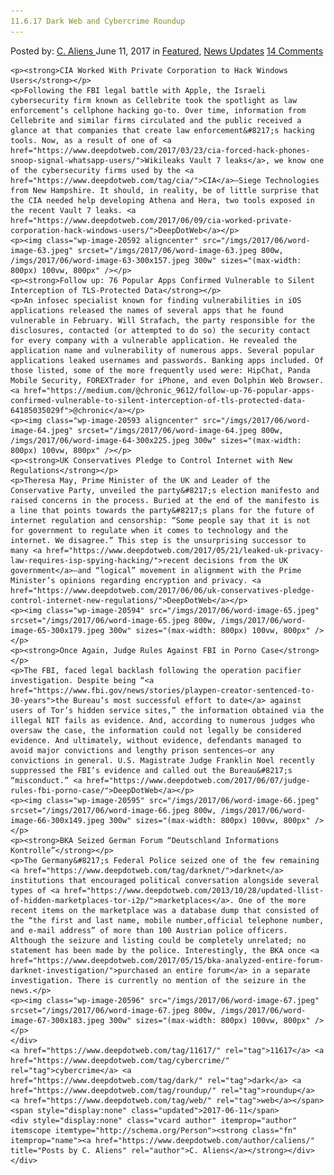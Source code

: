 ```yaml
---
11.6.17 Dark Web and Cybercrime Roundup
---
```

<article class="post-listing post-20591 post type-post status-publish format-standard has-post-thumbnail hentry  tag-5572 tag-cybercrime tag-dark tag-roundup tag-web">
    <div class="post-inner">
        <span>Posted by: <a href="https://www.deepdotweb.com/author/caliens/" title="">C. Aliens </a></span>
    <span>June 11, 2017</span>
    <span>in <a href="https://www.deepdotweb.com/category/deepdot-news/" rel="category tag">Featured</a>, <a href="https://www.deepdotweb.com/category/news-updates/" rel="category tag">News Updates</a></span>
    <span><a href="https://www.deepdotweb.com/2017/06/11/11-6-17-dark-web-cybercrime-roundup/#comments">14 Comments</a></span>
    </p>
    <div class="clear"></div>
    
    <p><strong>CIA Worked With Private Corporation to Hack Windows Users</strong></p>
    <p>Following the FBI legal battle with Apple, the Israeli cybersecurity firm known as Cellebrite took the spotlight as law enforcement’s cellphone hacking go-to. Over time, information from Cellebrite and similar firms circulated and the public received a glance at that companies that create law enforcement&#8217;s hacking tools. Now, as a result of one of <a href="https://www.deepdotweb.com/2017/03/23/cia-forced-hack-phones-snoop-signal-whatsapp-users/">Wikileaks Vault 7 leaks</a>, we know one of the cybersecurity firms used by the <a href="https://www.deepdotweb.com/tag/cia/">CIA</a>—Siege Technologies from New Hampshire. It should, in reality, be of little surprise that the CIA needed help developing Athena and Hera, two tools exposed in the recent Vault 7 leaks. <a href="https://www.deepdotweb.com/2017/06/09/cia-worked-private-corporation-hack-windows-users/">DeepDotWeb</a></p>
    <p><img class="wp-image-20592 aligncenter" src="/imgs/2017/06/word-image-63.jpeg" srcset="/imgs/2017/06/word-image-63.jpeg 800w, /imgs/2017/06/word-image-63-300x157.jpeg 300w" sizes="(max-width: 800px) 100vw, 800px" /></p>
    <p><strong>Follow up: 76 Popular Apps Confirmed Vulnerable to Silent Interception of TLS-Protected Data</strong></p>
    <p>An infosec specialist known for finding vulnerabilities in iOS applications released the names of several apps that he found vulnerable in February. Will Strafach, the party responsible for the disclosures, contacted (or attempted to do so) the security contact for every company with a vulnerable application. He revealed the application name and vulnerability of numerous apps. Several popular applications leaked usernames and passwords. Banking apps included. Of those listed, some of the more frequently used were: HipChat, Panda Mobile Security, FOREXTrader for iPhone, and even Dolphin Web Browser. <a href="https://medium.com/@chronic_9612/follow-up-76-popular-apps-confirmed-vulnerable-to-silent-interception-of-tls-protected-data-64185035029f">@chronic</a></p>
    <p><img class="wp-image-20593 aligncenter" src="/imgs/2017/06/word-image-64.jpeg" srcset="/imgs/2017/06/word-image-64.jpeg 800w, /imgs/2017/06/word-image-64-300x225.jpeg 300w" sizes="(max-width: 800px) 100vw, 800px" /></p>
    <p><strong>UK Conservatives Pledge to Control Internet with New Regulations</strong></p>
    <p>Theresa May, Prime Minister of the UK and Leader of the Conservative Party, unveiled the party&#8217;s election manifesto and raised concerns in the process. Buried at the end of the manifesto is a line that points towards the party&#8217;s plans for the future of internet regulation and censorship: “Some people say that it is not for government to regulate when it comes to technology and the internet. We disagree.” This step is the unsurprising successor to many <a href="https://www.deepdotweb.com/2017/05/21/leaked-uk-privacy-law-requires-isp-spying-hacking/">recent decisions from the UK government</a>—and “logical” movement in alignment with the Prime Minister’s opinions regarding encryption and privacy. <a href="https://www.deepdotweb.com/2017/06/06/uk-conservatives-pledge-control-internet-new-regulations/">DeepDotWeb</a></p>
    <p><img class="wp-image-20594" src="/imgs/2017/06/word-image-65.jpeg" srcset="/imgs/2017/06/word-image-65.jpeg 800w, /imgs/2017/06/word-image-65-300x179.jpeg 300w" sizes="(max-width: 800px) 100vw, 800px" /></p>
    <p><strong>Once Again, Judge Rules Against FBI in Porno Case</strong></p>
    <p>The FBI, faced legal backlash following the operation pacifier investigation. Despite being “<a href="https://www.fbi.gov/news/stories/playpen-creator-sentenced-to-30-years">the Bureau’s most successful effort to date</a> against users of Tor’s hidden service sites,” the information obtained via the illegal NIT fails as evidence. And, according to numerous judges who oversaw the case, the information could not legally be considered evidence. And ultimately, without evidence, defendants managed to avoid major convictions and lengthy prison sentences—or any convictions in general. U.S. Magistrate Judge Franklin Noel recently suppressed the FBI’s evidence and called out the Bureau&#8217;s “misconduct.” <a href="https://www.deepdotweb.com/2017/06/07/judge-rules-fbi-porno-case/">DeepDotWeb</a></p>
    <p><img class="wp-image-20595" src="/imgs/2017/06/word-image-66.jpeg" srcset="/imgs/2017/06/word-image-66.jpeg 800w, /imgs/2017/06/word-image-66-300x149.jpeg 300w" sizes="(max-width: 800px) 100vw, 800px" /></p>
    <p><strong>BKA Seized German Forum “Deutschland Informations Kontrolle”</strong></p>
    <p>The Germany&#8217;s Federal Police seized one of the few remaining <a href="https://www.deepdotweb.com/tag/darknet/">darknet</a> institutions that encouraged political conversation alongside several types of <a href="https://www.deepdotweb.com/2013/10/28/updated-llist-of-hidden-marketplaces-tor-i2p/">marketplaces</a>. One of the more recent items on the marketplace was a database dump that consisted of the “the first and last name, mobile number,official telephone number, and e-mail address” of more than 100 Austrian police officers. Although the seizure and listing could be completely unrelated; no statement has been made by the police. Interestingly, the BKA once <a href="https://www.deepdotweb.com/2017/05/15/bka-analyzed-entire-forum-darknet-investigation/">purchased an entire forum</a> in a separate investigation. There is currently no mention of the seizure in the news.</p>
    <p><img class="wp-image-20596" src="/imgs/2017/06/word-image-67.jpeg" srcset="/imgs/2017/06/word-image-67.jpeg 800w, /imgs/2017/06/word-image-67-300x183.jpeg 300w" sizes="(max-width: 800px) 100vw, 800px" /></p>
    </div>
    <a href="https://www.deepdotweb.com/tag/11617/" rel="tag">11617</a> <a href="https://www.deepdotweb.com/tag/cybercrime/" rel="tag">cybercrime</a> <a href="https://www.deepdotweb.com/tag/dark/" rel="tag">dark</a> <a href="https://www.deepdotweb.com/tag/roundup/" rel="tag">roundup</a> <a href="https://www.deepdotweb.com/tag/web/" rel="tag">web</a></span> <span style="display:none" class="updated">2017-06-11</span>
    <div style="display:none" class="vcard author" itemprop="author" itemscope itemtype="http://schema.org/Person"><strong class="fn" itemprop="name"><a href="https://www.deepdotweb.com/author/caliens/" title="Posts by C. Aliens" rel="author">C. Aliens</a></strong></div>
    </div>
</article>

